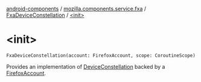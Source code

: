 [android-components](../../index.md) / [mozilla.components.service.fxa](../index.md) / [FxaDeviceConstellation](index.md) / [&lt;init&gt;](./-init-.md)

# &lt;init&gt;

`FxaDeviceConstellation(account: FirefoxAccount, scope: CoroutineScope)`

Provides an implementation of [DeviceConstellation](../../mozilla.components.concept.sync/-device-constellation/index.md) backed by a [FirefoxAccount](#).

